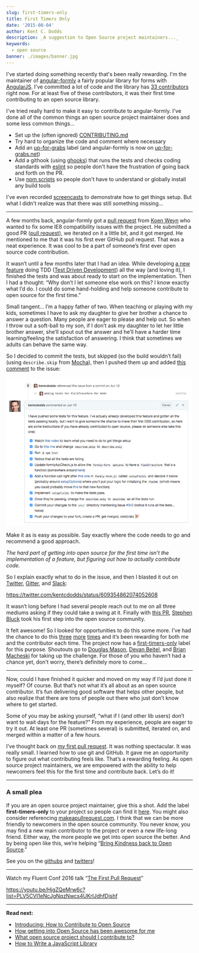 ```yaml
---
slug: first-timers-only
title: First Timers Only
date: '2015-08-04'
author: Kent C. Dodds
description: _A suggestion to Open Source project maintainers..._
keywords:
  - open source
banner: ./images/banner.jpg
---
```


I've started doing something recently that's been really rewarding. I'm the
maintainer of [angular-formly](https://github.com/formly-js/angular-formly) a
fairly popular library for forms with [AngularJS](https://angularjs.org). I've
committed a lot of code and the library has
[33 contributors](https://github.com/formly-js/angular-formly/graphs/contributors)
right now. For at least five of these contributors, it was their first time
contributing to an open source library.

I've tried really hard to make it easy to contribute to angular-formly. I've
done all of the common things an open source project maintainer does and some
less common things...

- Set up the (often ignored)
  [CONTRIBUTING.md](https://github.com/formly-js/angular-formly/blob/master/CONTRIBUTING.md)
- Try hard to organize the code and comment where necessary
- Add an
  [up-for-grabs](https://github.com/formly-js/angular-formly/issues?utf8=%E2%9C%93&q=label%3Aup-for-grabs+)
  label (and angular-formly is now on
  [up-for-grabs.net](http://up-for-grabs.net/#))
- Add a githook (using [ghooks](http://npm.im/ghooks)) that runs the tests and
  checks coding standards with [eslint](http://eslint.org) so people don't have
  the frustration of going back and forth on the PR.
- Use [npm scripts](https://docs.npmjs.com/misc/scripts) so people don't have to
  understand or globally install any build tools

I've even recorded
[screencasts](https://youtu.be/QOchwBm9W-g?index=5&list=PLV5CVI1eNcJi7lVVIuNyRhEuck1Z007BH)
to demonstrate how to get things setup. But what I didn't realize was that there
was still something missing...

---

A few months back, angular-formly got a
[pull request](https://github.com/formly-js/angular-formly/pull/211) from
[Koen Weyn](https://github.com/koenweyn) who wanted to fix some IE8
compatibility issues with the project. He submitted a good PR
([pull request](https://help.github.com/articles/using-pull-requests)), we
iterated on it a little bit, and it got merged. He mentioned to me that it was
his first ever GitHub pull request. That was a neat experience. It was cool to
be a part of someone’s first ever open source code contribution.

It wasn’t until a few months later that I had an idea. While developing
[a new feature](https://github.com/formly-js/angular-formly/issues/343) doing
TDD
([Test Driven Development](https://wikipedia.org/wiki/Test-driven_development))
all the way (and loving it), I finished the tests and was about ready to start
on the implementation. Then I had a thought: “Why don’t I let someone else work
on this? I know exactly what I’d do. I could do some hand-holding and help
someone contribute to open source for the first time.”

Small tangent… I’m a happy father of two. When teaching or playing with my kids,
sometimes I have to ask my daughter to give her brother a chance to answer a
question. Many people are eager to please and help out. So when I throw out a
soft-ball to my son, if I don’t ask my daughter to let her little brother
answer, she’ll spout out the answer and he’ll have a harder time
learning/feeling the satisfaction of answering. I think that sometimes we adults
can behave the same way.

So I decided to commit the tests, but skipped (so the build wouldn’t fail)
(using `describe.skip` from [Mocha](http://mochajs.org)), then I pushed them up
and added
[this comment](https://github.com/formly-js/angular-formly/issues/343#issuecomment-111495740)
to the issue:

![screenshot of the issue comment](./images/0.png)

Make it as is easy as possible. Say exactly where the code needs to go and
recommend a good approach.

_The hard part of getting into open source for the first time isn’t the
implementation of a feature, but figuring out how to actually contribute code._

So I explain exactly what to do in the issue, and then I blasted it out on
[Twitter](https://twitter.com/kentcdodds/status/609354862074052608),
[Gitter](https://gitter.im/formly-js/angular-formly), and
[Slack](http://angularbuddies.com):

https://twitter.com/kentcdodds/status/609354862074052608

It wasn’t long before I had several people reach out to me on all three mediums
asking if they could take a swing at it. Finally with
[this PR](https://github.com/formly-js/angular-formly/pull/351),
[Stephen Bluck](https://github.com/stevebluck) took his first step into the open
source community.

It felt awesome! So I looked for opportunities to do this some more. I’ve had
the chance to do this
[three](https://github.com/formly-js/angular-formly/issues/358#issuecomment-115251096)
[more](https://github.com/formly-js/angular-formly/issues/398#issuecomment-125195897)
[times](https://github.com/formly-js/angular-formly/issues/410#issuecomment-127227984)
and it’s been rewarding for both me and the contributor each time. The project
now has a
[first-timers-only](https://github.com/formly-js/angular-formly/issues?utf8=%E2%9C%93&q=label%3Afirst-timers-only+)
label for this purpose. Shoutouts go to
[Douglas Mason](https://github.com/douglas-mason),
[Devan Beitel](https://github.com/DevanB), and
[Brian Macheski](https://github.com/bmacheski) for taking up the challenge. For
those of you who haven’t had a chance yet, don’t worry, there’s definitely more
to come…

---

Now, could I have finished it quicker and moved on my way if I’d just done it
myself? Of course. But that’s not what it’s all about as an open source
contributor. It’s fun delivering good software that helps other people, but also
realize that there are tons of people out there who just don’t know where to get
started.

Some of you may be asking yourself, “what if I (and other lib users) don’t want
to wait days for the feature?” From my experience, people are eager to try it
out. At least one PR (sometimes several) is submitted, iterated on, and merged
within a matter of a few hours.

I’ve thought back on
[my first pull request](https://github.com/playframework/playframework/pull/616).
It was nothing spectacular. It was really small. I learned how to use git and
GitHub. It gave me an opportunity to figure out what contributing feels like.
That’s a rewarding feeling. As open source project maintainers, we are empowered
with the ability to help newcomers feel this for the first time and contribute
back. Let’s do it!

---

### A small plea

If you are an open source project maintainer, give this a shot. Add the label
**first-timers-only** to your project so people can find it
[here](https://github.com/search?utf8=%E2%9C%93&q=label%3Afirst-timers-only+is%3Aopen&type=Issues&ref=searchresults).
You might also consider referencing
[makeapullrequest.com](http://makeapullrequest.com). I think that we can be more
friendly to newcomers in the open source community. You never know, you may find
a new main contributor to the project or even a new life-long friend. Either
way, the more people we get into open source the better. And by being open like
this, we’re helping
“[Bring Kindness back to Open Source](http://www.hanselman.com/blog/BringKindnessBackToOpenSource.aspx).”

See you on the [githubs](https://github.com/kentcdodds) and
[twitters](https://twitter.com/kentcdodds)!

---

Watch my Fluent Conf 2016 talk
“[The First Pull Request](http://slides.com/kentcdodds/1st-pr)”

https://youtu.be/HjgZQeMrw6c?list=PLV5CVI1eNcJgNqzNwcs4UKrlJdhfDjshf

---

**Read next:**

- [Introducing: How to Contribute to Open Source](/blog/introducing-how-to-contribute-to-open-source)
- [How getting into Open Source has been awesome for me](/blog/how-getting-into-open-source-has-been-awesome-for-me)
- [What open source project should I contribute to?](/blog/what-open-source-project-should-i-contribute-to)
- [How to Write a JavaScript Library](/blog/how-to-write-a-javascript-library)
